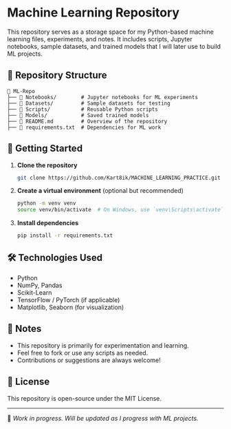 # Machine Learning Repository

This repository serves as a storage space for my Python-based machine learning files, experiments, and notes. It includes scripts, Jupyter notebooks, sample datasets, and trained models that I will later use to build ML projects.

## 📂 Repository Structure

```
📂 ML-Repo
├── 📁 Notebooks/        # Jupyter notebooks for ML experiments
├── 📁 Datasets/         # Sample datasets for testing
├── 📁 Scripts/          # Reusable Python scripts
├── 📁 Models/           # Saved trained models
├── 📝 README.md         # Overview of the repository
├── 📄 requirements.txt  # Dependencies for ML work
```

## 🚀 Getting Started

1. **Clone the repository**
   ```bash
   git clone https://github.com/Kart8ik/MACHINE_LEARNING_PRACTICE.git
   ```

2. **Create a virtual environment** (optional but recommended)
   ```bash
   python -m venv venv
   source venv/bin/activate  # On Windows, use `venv\Scripts\activate`
   ```

3. **Install dependencies**
   ```bash
   pip install -r requirements.txt
   ```

## 🛠 Technologies Used
- Python
- NumPy, Pandas
- Scikit-Learn
- TensorFlow / PyTorch (if applicable)
- Matplotlib, Seaborn (for visualization)

## 📌 Notes
- This repository is primarily for experimentation and learning.
- Feel free to fork or use any scripts as needed.
- Contributions or suggestions are always welcome!

## 📜 License
This repository is open-source under the MIT License.

---

🔹 *Work in progress. Will be updated as I progress with ML projects.*

